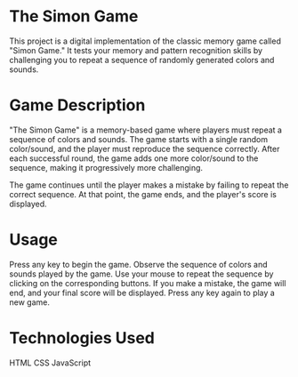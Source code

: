 # The Simon Game

This project is a digital implementation of the classic memory game called "Simon Game." It tests your memory and pattern recognition skills by challenging you to repeat a sequence of randomly generated colors and sounds.

# Game Description

"The Simon Game" is a memory-based game where players must repeat a sequence of colors and sounds. The game starts with a single random color/sound, and the player must reproduce the sequence correctly. After each successful round, the game adds one more color/sound to the sequence, making it progressively more challenging.

The game continues until the player makes a mistake by failing to repeat the correct sequence. At that point, the game ends, and the player's score is displayed.

# Usage

Press any key to begin the game.
Observe the sequence of colors and sounds played by the game.
Use your mouse to repeat the sequence by clicking on the corresponding buttons.
If you make a mistake, the game will end, and your final score will be displayed.
Press any key again to play a new game.

# Technologies Used

HTML
CSS
JavaScript
